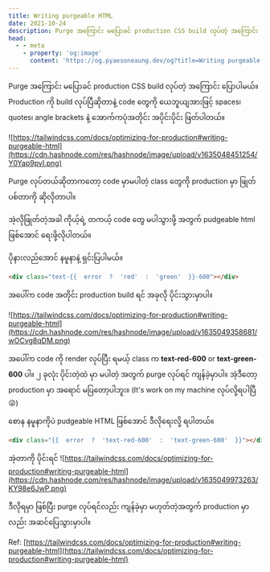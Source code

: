 ```yaml
---
title: Writing purgeable HTML
date: 2021-10-24
description: Purge အကြောင်း မပြောခင် production CSS build လုပ်တဲ့ အကြောင်း ပြောပါမယ်။ Production ကို build လုပ်ပြီဆိုတာနဲ့ code တွေကို ယေဘူယျအားဖြင့် spaces၊ quotes၊ angle brackets နဲ့ အောက်ကပုံအတိုင်း အပိုင်းပိုင်း ဖြတ်ပါတယ်။
head:
  - - meta
    - property: 'og:image'
      content: 'https://og.pyaesoneaung.dev/og?title=Writing purgeable HTML'
---
```


Purge အကြောင်း မပြောခင် production CSS build လုပ်တဲ့ အကြောင်း ပြောပါမယ်။ Production ကို build လုပ်ပြီဆိုတာနဲ့ code တွေကို ယေဘူယျအားဖြင့် spaces၊ quotes၊ angle brackets နဲ့ အောက်ကပုံအတိုင်း အပိုင်းပိုင်း ဖြတ်ပါတယ်။

![https://tailwindcss.com/docs/optimizing-for-production#writing-purgeable-html](https://cdn.hashnode.com/res/hashnode/image/upload/v1635048451254/Y0Yap9pvI.png)

Purge လုပ်တယ်ဆိုတာကတော့ code မှာမပါတဲ့ class တွေကို production မှာ ဖြုတ်ပစ်တာကို ဆိုလိုတာပါ။

အဲ့လိုဖြုတ်တဲ့အခါ ကိုယ့်ရဲ့ တကယ့် code တွေ မပါသွားဖို့ အတွက် pudgeable html ဖြစ်အောင် ရေးဖို့လိုပါတယ်။

ပိုနားလည်အောင် နမူနာနဲ့ ရှင်းပြပါမယ်။

```html
<div class="text-{{  error  ?  'red'  :  'green'  }}-600"></div>
```

အပေါ်က code အတိုင်း production build ရင် အခုလို ပိုင်းသွားမှာပါ။

![https://tailwindcss.com/docs/optimizing-for-production#writing-purgeable-html](https://cdn.hashnode.com/res/hashnode/image/upload/v1635049358681/wOCvg8qDM.png)

အပေါ်က code ကို render လုပ်ပြီး ရမယ့် class က **text-red-600** or **text-green-600** ပါ။ ၂ ခုလုံး ပိုင်းတဲ့ထဲ မှာ မပါတဲ့ အတွက် purge လုပ်ရင် ကျန်ခဲ့မှာပါ။ အဲ့ဒီတော့ production မှာ အရောင် မပြတော့ပါဘူး။
(It's work on my machine လုပ်လို့ရပါပြီ 😜)

စောန နမူနာကိုပဲ pudgeable HTML ဖြစ်အောင် ဒီလိုရေးလို့ ရပါတယ်။

```html
<div class="{{  error  ?  'text-red-600'  :  'text-green-600'  }}"></div>
```

အဲ့တာကို ပိုင်းရင်
![https://tailwindcss.com/docs/optimizing-for-production#writing-purgeable-html](https://cdn.hashnode.com/res/hashnode/image/upload/v1635049973263/KY98e6JwP.png)

ဒီလိုရမှာ ဖြစ်ပြီး purge လုပ်ရင်လည်း ကျန်ခဲ့မှာ မဟုတ်တဲ့အတွက် production မှာလည်း အဆင်ပြေသွားမှာပါ။

Ref: [https://tailwindcss.com/docs/optimizing-for-production#writing-purgeable-html](https://tailwindcss.com/docs/optimizing-for-production#writing-purgeable-html)
